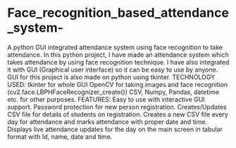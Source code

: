 # Face_recognition_based_attendance_system-
A python GUI integrated attendance system using face recognition to take attendance. 
In this python project, I have made an attendance system which takes attendance by using face recognition technique. I have also integrated it with GUI (Graphical user interface) so it can be easy to use by anyone. GUI for this project is also made on python using tkinter. 
TECHNOLOGY USED: 
tkinter for whole GUI 
OpenCV for taking images and face recognition (cv2.face.LBPHFaceRecognizer_create()) 
CSV, Numpy, Pandas, datetime etc. for other purposes. 
FEATURES: 
Easy to use with interactive GUI support. 
Password protection for new person registration. 
Creates/Updates CSV file for details of students on registration. 
Creates a new CSV file every day for attendance and marks attendance with proper date and time. 
Displays live attendance updates for the day on the main screen in tabular format with Id, name, date and time. 
